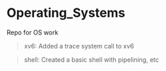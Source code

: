 # Operating_Systems
Repo for OS work

> xv6: Added a trace system call to xv6

> shell: Created a basic shell with pipelining, etc
